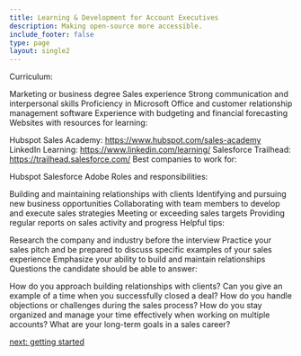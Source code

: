 ```yaml
---
title: Learning & Development for Account Executives
description: Making open-source more accessible.
include_footer: false
type: page
layout: single2
---
```



Curriculum:

Marketing or business degree
Sales experience
Strong communication and interpersonal skills
Proficiency in Microsoft Office and customer relationship management software
Experience with budgeting and financial forecasting
Websites with resources for learning:

Hubspot Sales Academy: https://www.hubspot.com/sales-academy
LinkedIn Learning: https://www.linkedin.com/learning/
Salesforce Trailhead: https://trailhead.salesforce.com/
Best companies to work for:

Hubspot
Salesforce
Adobe
Roles and responsibilities:

Building and maintaining relationships with clients
Identifying and pursuing new business opportunities
Collaborating with team members to develop and execute sales strategies
Meeting or exceeding sales targets
Providing regular reports on sales activity and progress
Helpful tips:

Research the company and industry before the interview
Practice your sales pitch and be prepared to discuss specific examples of your sales experience
Emphasize your ability to build and maintain relationships
Questions the candidate should be able to answer:

How do you approach building relationships with clients?
Can you give an example of a time when you successfully closed a deal?
How do you handle objections or challenges during the sales process?
How do you stay organized and manage your time effectively when working on multiple accounts?
What are your long-term goals in a sales career?


<a href="https://workdojos.com/accountexecutive/start">next: getting started</a>
